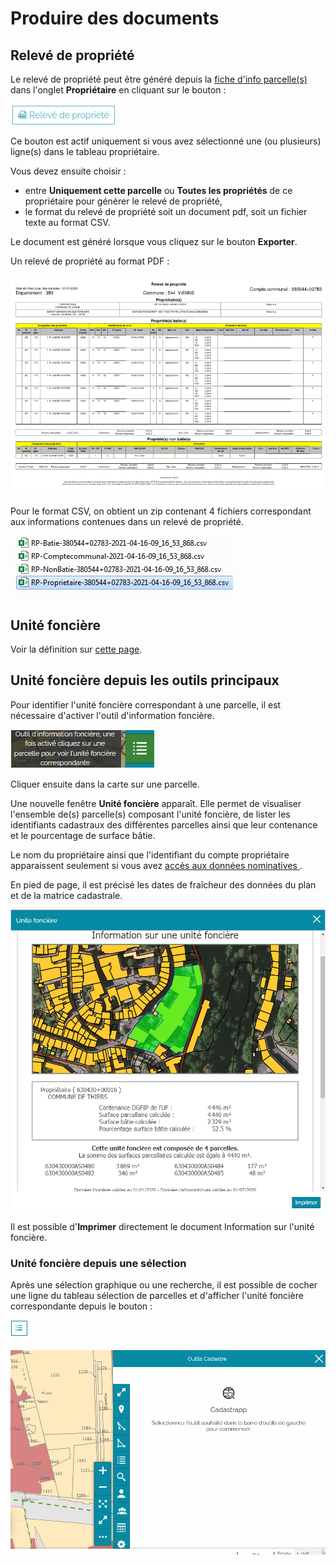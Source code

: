 # Produire des documents


## Relevé de propriété


Le relevé de propriété peut être généré depuis la  [fiche d'info parcelle(s)](#ficheinfoparcelle) dans l'onglet **Propriétaire** en cliquant sur le bouton :



![image](./images/releve_propriete1.png)

Ce bouton est actif uniquement si vous avez sélectionné une (ou plusieurs) ligne(s) dans le tableau propriétaire. 

Vous devez ensuite choisir :

- entre **Uniquement cette parcelle** ou **Toutes les propriétés** de ce propriétaire pour générer le relevé de propriété,
- le format du relevé de propriété soit un document pdf, soit un fichier texte au format CSV.

Le document est généré lorsque vous cliquez sur le bouton **Exporter**. 

Un relevé de propriété au format PDF :

![image](./images/releve_propriete2.png)

Pour le format CSV, on obtient un zip contenant 4 fichiers correspondant aux informations  contenues dans un relevé de propriété. 

![image](./images/releve_propriete3.png)

## Unité foncière

Voir la définition sur [cette page](/guide_utilisateur/preambule/#unite-fonciere).


## Unité foncière depuis les outils principaux

Pour identifier l'unité foncière correspondant à une parcelle, il est nécessaire d'activer l'outil d'information foncière.

![image](./images/unit_fonc1.png)

Cliquer ensuite dans la carte sur une parcelle.

Une nouvelle fenêtre **Unité foncière** apparaît. Elle permet de visualiser l'ensemble de(s) parcelle(s) composant l'unité foncière, de lister les identifiants cadastraux des différentes parcelles ainsi que leur contenance et le pourcentage de surface bâtie.

Le nom du propriétaire ainsi que l'identifiant du compte propriétaire apparaissent seulement si vous avez [accès aux données nominatives ](../preambule/#controleniveauaccesdonneesfiscales).




En pied de page, il est précisé les dates de fraîcheur des données du plan et de la matrice cadastrale.

![image](./images/unit_fonc2.png)  

Il est possible d'**Imprimer** directement le document Information sur l'unité foncière.



### Unité foncière depuis une sélection


Après une sélection graphique ou une recherche, il est possible de cocher une ligne du tableau sélection de parcelles et d'afficher l'unité foncière correspondante depuis le bouton : 

![image](./images/unit_fonc3.png)

![image](./images/unite_fonciere_selection.gif)


